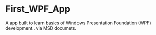 # First_WPF_App
A app built to learn basics of  Windows Presentation Foundation (WPF) development..
via MSD documets.
